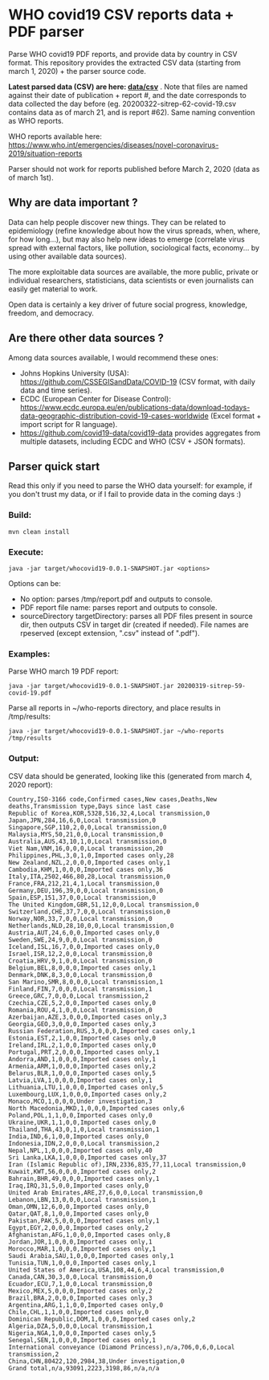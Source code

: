 # WHO covid19 CSV reports data + PDF parser

Parse WHO covid19 PDF reports, and provide data by country in CSV format.
This repository provides the extracted CSV data (starting from march 1, 2020) + the parser source code.

**Latest parsed data (CSV) are here: [data/csv](data/csv)** . Note that files are named against their date of publication + report #, and the date corresponds to data collected the day before (eg. 20200322-sitrep-62-covid-19.csv contains data as of march 21, and is report #62). Same naming convention as WHO reports.

WHO reports available here:
https://www.who.int/emergencies/diseases/novel-coronavirus-2019/situation-reports

Parser should not work for reports published before March 2, 2020 (data as of march 1st).

## Why are data important ?

Data can help people discover new things. They can be related to epidemiology (refine knowledge about how the virus spreads, when, where, for how long...), but may also help new ideas to emerge (correlate virus spread with external factors, like pollution, sociological facts, economy... by using other available data sources).

The more exploitable data sources are available, the more public, private or individual researchers, statisticians, data scientists or even journalists can easily get material to work.

Open data is certainly a key driver of future social progress, knowledge, freedom, and democracy.

## Are there other data sources ?

Among data sources available, I would recommend these ones:
- Johns Hopkins University (USA): https://github.com/CSSEGISandData/COVID-19 (CSV format, with daily data and time series).
- ECDC (European Center for Disease Control): https://www.ecdc.europa.eu/en/publications-data/download-todays-data-geographic-distribution-covid-19-cases-worldwide (Excel format + import script for R language).
- https://github.com/covid19-data/covid19-data provides aggregates from multiple datasets, including ECDC and WHO (CSV + JSON formats).

## Parser quick start

Read this only if you need to parse the WHO data yourself: for example, if you don't trust my data, or if I fail to provide data in the coming days :)

### Build:
```
mvn clean install
```

### Execute:

```
java -jar target/whocovid19-0.0.1-SNAPSHOT.jar <options>
```

Options can be:
* No option: parses /tmp/report.pdf and outputs to console.
* PDF report file name: parses report and outputs to console.
* sourceDirectory targetDirectory: parses all PDF files present in source dir, then outputs CSV in target dir (created if needed). File names are rpeserved (except extension, ".csv" instead of ".pdf").

### Examples:

Parse WHO march 19 PDF report:
```
java -jar target/whocovid19-0.0.1-SNAPSHOT.jar 20200319-sitrep-59-covid-19.pdf
```

Parse all reports in ~/who-reports directory, and place results in /tmp/results:
```
java -jar target/whocovid19-0.0.1-SNAPSHOT.jar ~/who-reports /tmp/results
```

### Output:

CSV data should be generated, looking like this (generated from march 4, 2020 report):

```
Country,ISO-3166 code,Confirmed cases,New cases,Deaths,New deaths,Transmission type,Days since last case
Republic of Korea,KOR,5328,516,32,4,Local transmission,0
Japan,JPN,284,16,6,0,Local transmission,0
Singapore,SGP,110,2,0,0,Local transmission,0
Malaysia,MYS,50,21,0,0,Local transmission,0
Australia,AUS,43,10,1,0,Local transmission,0
Viet Nam,VNM,16,0,0,0,Local transmission,20
Philippines,PHL,3,0,1,0,Imported cases only,28
New Zealand,NZL,2,0,0,0,Imported cases only,1
Cambodia,KHM,1,0,0,0,Imported cases only,36
Italy,ITA,2502,466,80,28,Local transmission,0
France,FRA,212,21,4,1,Local transmission,0
Germany,DEU,196,39,0,0,Local transmission,0
Spain,ESP,151,37,0,0,Local transmission,0
The United Kingdom,GBR,51,12,0,0,Local transmission,0
Switzerland,CHE,37,7,0,0,Local transmission,0
Norway,NOR,33,7,0,0,Local transmission,0
Netherlands,NLD,28,10,0,0,Local transmission,0
Austria,AUT,24,6,0,0,Imported cases only,0
Sweden,SWE,24,9,0,0,Local transmission,0
Iceland,ISL,16,7,0,0,Imported cases only,0
Israel,ISR,12,2,0,0,Local transmission,0
Croatia,HRV,9,1,0,0,Local transmission,0
Belgium,BEL,8,0,0,0,Imported cases only,1
Denmark,DNK,8,3,0,0,Local transmission,0
San Marino,SMR,8,0,0,0,Local transmission,1
Finland,FIN,7,0,0,0,Local transmission,1
Greece,GRC,7,0,0,0,Local transmission,2
Czechia,CZE,5,2,0,0,Imported cases only,0
Romania,ROU,4,1,0,0,Local transmission,0
Azerbaijan,AZE,3,0,0,0,Imported cases only,3
Georgia,GEO,3,0,0,0,Imported cases only,3
Russian Federation,RUS,3,0,0,0,Imported cases only,1
Estonia,EST,2,1,0,0,Imported cases only,0
Ireland,IRL,2,1,0,0,Imported cases only,0
Portugal,PRT,2,0,0,0,Imported cases only,1
Andorra,AND,1,0,0,0,Imported cases only,1
Armenia,ARM,1,0,0,0,Imported cases only,2
Belarus,BLR,1,0,0,0,Imported cases only,5
Latvia,LVA,1,0,0,0,Imported cases only,1
Lithuania,LTU,1,0,0,0,Imported cases only,5
Luxembourg,LUX,1,0,0,0,Imported cases only,2
Monaco,MCO,1,0,0,0,Under investigation,3
North Macedonia,MKD,1,0,0,0,Imported cases only,6
Poland,POL,1,1,0,0,Imported cases only,0
Ukraine,UKR,1,1,0,0,Imported cases only,0
Thailand,THA,43,0,1,0,Local transmission,1
India,IND,6,1,0,0,Imported cases only,0
Indonesia,IDN,2,0,0,0,Local transmission,2
Nepal,NPL,1,0,0,0,Imported cases only,40
Sri Lanka,LKA,1,0,0,0,Imported cases only,37
Iran (Islamic Republic of),IRN,2336,835,77,11,Local transmission,0
Kuwait,KWT,56,0,0,0,Imported cases only,2
Bahrain,BHR,49,0,0,0,Imported cases only,1
Iraq,IRQ,31,5,0,0,Imported cases only,0
United Arab Emirates,ARE,27,6,0,0,Local transmission,0
Lebanon,LBN,13,0,0,0,Local transmission,1
Oman,OMN,12,6,0,0,Imported cases only,0
Qatar,QAT,8,1,0,0,Imported cases only,0
Pakistan,PAK,5,0,0,0,Imported cases only,1
Egypt,EGY,2,0,0,0,Imported cases only,2
Afghanistan,AFG,1,0,0,0,Imported cases only,8
Jordan,JOR,1,0,0,0,Imported cases only,1
Morocco,MAR,1,0,0,0,Imported cases only,1
Saudi Arabia,SAU,1,0,0,0,Imported cases only,1
Tunisia,TUN,1,0,0,0,Imported cases only,1
United States of America,USA,108,44,6,4,Local transmission,0
Canada,CAN,30,3,0,0,Local transmission,0
Ecuador,ECU,7,1,0,0,Local transmission,0
Mexico,MEX,5,0,0,0,Imported cases only,2
Brazil,BRA,2,0,0,0,Imported cases only,3
Argentina,ARG,1,1,0,0,Imported cases only,0
Chile,CHL,1,1,0,0,Imported cases only,0
Dominican Republic,DOM,1,0,0,0,Imported cases only,2
Algeria,DZA,5,0,0,0,Local transmission,1
Nigeria,NGA,1,0,0,0,Imported cases only,5
Senegal,SEN,1,0,0,0,Imported cases only,1
International conveyance (Diamond Princess),n/a,706,0,6,0,Local transmission,2
China,CHN,80422,120,2984,38,Under investigation,0
Grand total,n/a,93091,2223,3198,86,n/a,n/a
```

